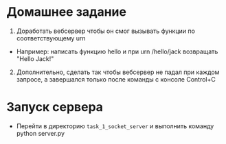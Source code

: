 # Домашнее задание

1. Доработать вебсервер чтобы он смог вызывать функции по соответствующему urn

- Например: написать функцию hello и при urn /hello/jack возвращать "Hello Jack!"

2. Дополнительно, сделать так чтобы вебсервер не падал при каждом запросе, а завершался только после команды с консоле Control+C

# Запуск сервера

- Перейти в директорию `task_1_socket_server` и выполнить команду python server.py
